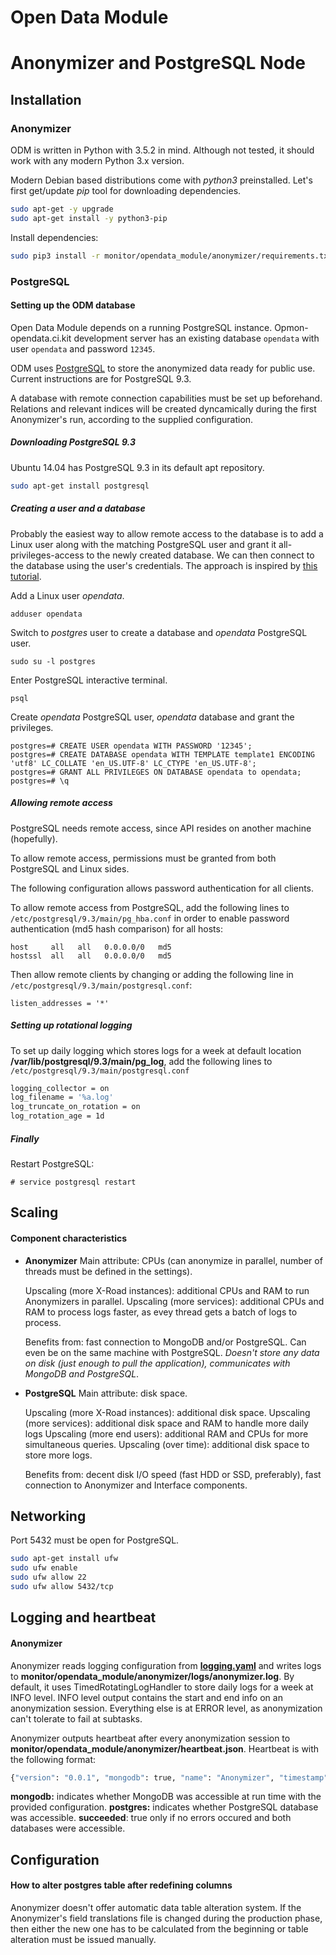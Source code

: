 # Open Data Module
# Anonymizer and PostgreSQL Node

## Installation

### Anonymizer

ODM is written in Python with 3.5.2 in mind. Although not tested, it should work with any modern Python 3.x version.

Modern Debian based distributions come with _python3_ preinstalled. Let's first get/update _pip_ tool for downloading dependencies.

```bash
sudo apt-get -y upgrade
sudo apt-get install -y python3-pip
```

Install dependencies:
```bash
sudo pip3 install -r monitor/opendata_module/anonymizer/requirements.txt
```

### PostgreSQL

#### Setting up the ODM database

Open Data Module depends on a running PostgreSQL instance. Opmon-opendata.ci.kit development server has an existing database `opendata` with user `opendata` and password `12345`.

ODM uses [PostgreSQL](https://www.postgresql.org/ "PostgreSQL") to store the anonymized data ready for public use. Current instructions are for PostgreSQL 9.3.

A database with remote connection capabilities must be set up beforehand. Relations and relevant indices will be created dyncamically during the first Anonymizer's run, according to the supplied configuration.

##### Downloading PostgreSQL 9.3

Ubuntu 14.04 has PostgreSQL 9.3 in its default apt repository.

```bash
sudo apt-get install postgresql
```

##### Creating a user and a database

Probably the easiest way to allow remote access to the database is to add a Linux user along with the matching PostgreSQL user and grant it all-privileges-access to the newly created database. We can then connect to the database using the user's credentials. The approach is inspired by [this tutorial](https://www.cyberciti.biz/faq/howto-add-postgresql-user-account/ "How to add a PostgreSQL user account").
 
Add a Linux user *opendata*.

`adduser opendata`

Switch to *postgres* user to create a database and *opendata* PostgreSQL user.

`sudo su -l postgres`

Enter PostgreSQL interactive terminal.

`psql`

Create *opendata* PostgreSQL user, *opendata* database and grant the privileges.

```
postgres=# CREATE USER opendata WITH PASSWORD '12345';
postgres=# CREATE DATABASE opendata WITH TEMPLATE template1 ENCODING 'utf8' LC_COLLATE 'en_US.UTF-8' LC_CTYPE 'en_US.UTF-8';
postgres=# GRANT ALL PRIVILEGES ON DATABASE opendata to opendata;
postgres=# \q
```

##### Allowing remote access

PostgreSQL needs remote access, since API resides on another machine (hopefully).

To allow remote access, permissions must be granted from both PostgreSQL and Linux sides.

The following configuration allows password authentication for all clients. 

To allow remote access from PostgreSQL, add the following lines to `/etc/postgresql/9.3/main/pg_hba.conf` in order to enable password authentication (md5 hash comparison) for all hosts:

```
host     all   all   0.0.0.0/0   md5
hostssl  all   all   0.0.0.0/0   md5
```

Then allow remote clients by changing or adding the following line in `/etc/postgresql/9.3/main/postgresql.conf`:

```
listen_addresses = '*'
```

##### Setting up rotational logging

To set up daily logging which stores logs for a week at default location **/var/lib/postgresql/9.3/main/pg_log**, add the following lines to `/etc/postgresql/9.3/main/postgresql.conf` 

```bash
logging_collector = on
log_filename = '%a.log'
log_truncate_on_rotation = on
log_rotation_age = 1d
```

##### Finally

Restart PostgreSQL:

`# service postgresql restart`


## Scaling

#### Component characteristics

* **Anonymizer**
	Main attribute: CPUs (can anonymize in parallel, number of threads must be defined in the settings).
	
	Upscaling (more X-Road instances): additional CPUs and RAM to run Anonymizers in parallel.
	Upscaling (more services): additional CPUs and RAM to process logs faster, as evey thread gets a batch of logs to process. 
	
	Benefits from: fast connection to MongoDB and/or PostgreSQL. Can even be on the same machine with PostgreSQL.
	_Doesn't store any data on disk (just enough to pull the application), communicates with MongoDB and PostgreSQL_.

* **PostgreSQL**
	Main attribute: disk space.
	
	Upscaling (more X-Road instances): additional disk space.
	Upscaling (more services): additional disk space and RAM to handle more daily logs
	Upscaling (more end users): additional RAM and CPUs for more simultaneous queries.
	Upscaling (over time): additional disk space to store more logs.
	
	Benefits from: decent disk I/O speed (fast HDD or SSD, preferably), fast connection to Anonymizer and Interface components.

## Networking

Port 5432 must be open for PostgreSQL.

```bash
sudo apt-get install ufw
sudo ufw enable
sudo ufw allow 22
sudo ufw allow 5432/tcp
```

## Logging and heartbeat

#### Anonymizer

Anonymizer reads logging configuration from [**logging.yaml**](../../opendata_module/anonymizer/logging.yaml) and writes logs to **monitor/opendata_module/anonymizer/logs/anonymizer.log**. By default, it uses TimedRotatingLogHandler to store daily logs for a week at INFO level. INFO level output contains the start and end info on an anonymization session. Everything else is at ERROR level, as anonymization can't tolerate to fail at subtasks.

Anonymizer outputs heartbeat after every anonymization session to **monitor/opendata_module/anonymizer/heartbeat.json**. Heartbeat is with the following format:

```python
{"version": "0.0.1", "mongodb": true, "name": "Anonymizer", "timestamp": "01-09-2017 13-35-35", "succeeded": true, "postgres": true}
```

**mongodb:** indicates whether MongoDB was accessible at run time with the provided configuration.
**postgres:** indicates whether PostgreSQL database was accessible.
**succeeded**: true only if no errors occured and both databases were accessible.

## Configuration

#### How to alter postgres table after redefining columns

Anonymizer doesn't offer automatic data table alteration system. If the Anonymizer's field translations file is changed during the production phase, then either the new one has to be calculated from the beginning or table alteration must be issued manually.
